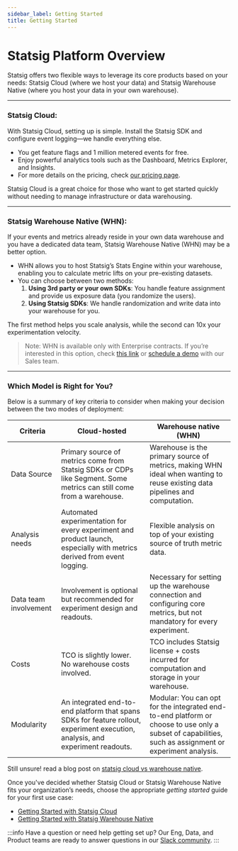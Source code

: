 ```yaml
---
sidebar_label: Getting Started
title: Getting Started
---
```


# Statsig Platform Overview
Statsig offers two flexible ways to leverage its core products based on your needs: Statsig Cloud (where we host your data) and Statsig Warehouse Native (where you host your data in your own warehouse).

---

### **Statsig Cloud**:

With Statsig Cloud, setting up is simple. Install the Statsig SDK and configure event logging—we handle everything else.

- You get feature flags and 1 million metered events for free.
- Enjoy powerful analytics tools such as the Dashboard, Metrics Explorer, and Insights.
- For more details on the pricing, check [our pricing page](https://www.statsig.com/pricing).

Statsig Cloud is a great choice for those who want to get started quickly without needing to manage infrastructure or data warehousing.

---

### **Statsig Warehouse Native (WHN)**:

If your events and metrics already reside in your own data warehouse and you have a dedicated data team, Statsig Warehouse Native (WHN) may be a better option.

- WHN allows you to host Statsig’s Stats Engine within your warehouse, enabling you to calculate metric lifts on your pre-existing datasets.
- You can choose between two methods:
    1. **Using 3rd party or your own SDKs**: You handle feature assignment and provide us exposure data (you randomize the users).
    2. **Using Statsig SDKs**: We handle randomization and write data into your warehouse for you.

The first method helps you scale analysis, while the second can 10x your experimentation velocity.

> Note: WHN is available only with Enterprise contracts. If you’re interested in this option, check [this link](https://docs.statsig.com/statsig-warehouse-native/introduction) or [schedule a demo](https://www.statsig.com/contact/demo) with our Sales team.
> 

---

### Which Model is Right for You?

Below is a summary of key criteria to consider when making your decision between the two modes of deployment:

| Criteria | Cloud-hosted | Warehouse native (WHN) |
| --- | --- | --- |
| Data Source | Primary source of metrics come from Statsig SDKs or CDPs like Segment. Some metrics can still come from a warehouse. | Warehouse is the primary source of metrics, making WHN ideal when wanting to reuse existing data pipelines and computation. |
| Analysis needs | Automated experimentation for every experiment and product launch, especially with metrics derived from event logging. | Flexible analysis on top of your existing source of truth metric data. |
| Data team involvement | Involvement is optional but recommended for experiment design and readouts. | Necessary for setting up the warehouse connection and configuring core metrics, but not mandatory for every experiment. |
| Costs | TCO is slightly lower. No warehouse costs involved. | TCO includes Statsig license + costs incurred for computation and storage in your warehouse. |
| Modularity | An integrated end-to-end platform that spans SDKs for feature rollout, experiment execution, analysis, and experiment readouts. | Modular: You can opt for the integrated end-to-end platform or choose to use only a subset of capabilities, such as assignment or experiment analysis. |

Still unsure! read a blog post on [statsig cloud vs warehouse native](https://www.statsig.com/blog/deciding-cloud-hosted-versus-warehouse-native-experimentation-platforms).

Once you've decided whether Statsig Cloud or Statsig Warehouse Native fits your organization’s needs, choose the appropriate *getting started* guide for your first use case:

- [Getting Started with Statsig Cloud](/sdks/getting-started.md)
- [Getting Started with Statsig Warehouse Native](/statsig-warehouse-native/guides/quick-start)

:::info
Have a question or need help getting set up? Our Eng, Data, and Product teams are ready to answer questions in our [Slack community](https://www.statsig.com/slack).
:::
